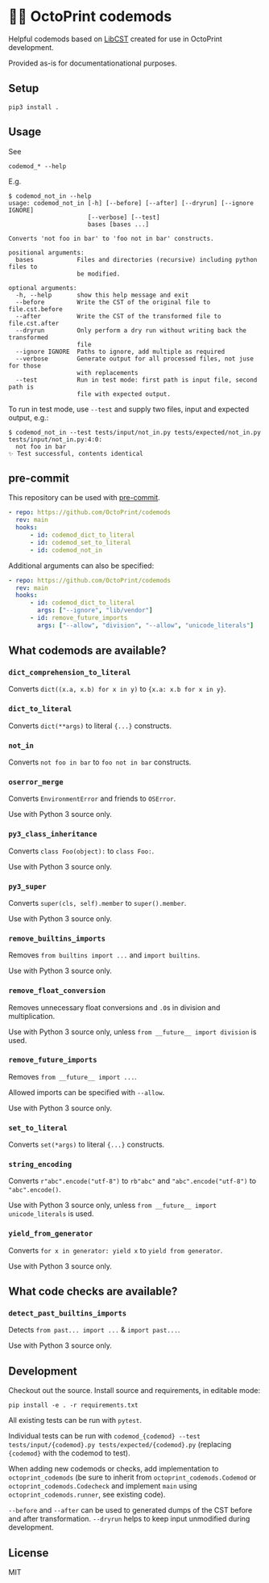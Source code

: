 # 👷‍♀️ OctoPrint codemods

Helpful codemods based on [LibCST](https://github.com/Instagram/LibCST/) created for use in OctoPrint development.

Provided as-is for documentationational purposes.

## Setup

    pip3 install .

## Usage

See

    codemod_* --help

E.g.

```
$ codemod_not_in --help
usage: codemod_not_in [-h] [--before] [--after] [--dryrun] [--ignore IGNORE]
                      [--verbose] [--test]
                      bases [bases ...]

Converts 'not foo in bar' to 'foo not in bar' constructs.

positional arguments:
  bases            Files and directories (recursive) including python files to
                   be modified.

optional arguments:
  -h, --help       show this help message and exit
  --before         Write the CST of the original file to file.cst.before
  --after          Write the CST of the transformed file to file.cst.after
  --dryrun         Only perform a dry run without writing back the transformed
                   file
  --ignore IGNORE  Paths to ignore, add multiple as required
  --verbose        Generate output for all processed files, not juse for those
                   with replacements
  --test           Run in test mode: first path is input file, second path is
                   file with expected output.
```

To run in test mode, use `--test` and supply two files, input and expected output, e.g.:

```
$ codemod_not_in --test tests/input/not_in.py tests/expected/not_in.py
tests/input/not_in.py:4:0:
  not foo in bar
✨ Test successful, contents identical
```

## pre-commit

This repository can be used with [pre-commit](https://pre-commit.com/).

```yaml
- repo: https://github.com/OctoPrint/codemods
  rev: main
  hooks:
      - id: codemod_dict_to_literal
      - id: codemod_set_to_literal
      - id: codemod_not_in
```

Additional arguments can also be specified:

```yaml
- repo: https://github.com/OctoPrint/codemods
  rev: main
  hooks:
      - id: codemod_dict_to_literal
        args: ["--ignore", "lib/vendor"]
      - id: remove_future_imports
        args: ["--allow", "division", "--allow", "unicode_literals"]
```

## What codemods are available?

### `dict_comprehension_to_literal`

Converts `dict((x.a, x.b) for x in y)` to `{x.a: x.b for x in y}`.

### `dict_to_literal`

Converts `dict(**args)` to literal `{...}` constructs.

### `not_in`

Converts `not foo in bar` to `foo not in bar` constructs.

### `oserror_merge`

Converts `EnvironmentError` and friends to `OSError`.

Use with Python 3 source only.

### `py3_class_inheritance`

Converts `class Foo(object):` to `class Foo:`.

Use with Python 3 source only.

### `py3_super`

Converts `super(cls, self).member` to `super().member`.

Use with Python 3 source only.

### `remove_builtins_imports`

Removes `from builtins import ...` and `import builtins`.

Use with Python 3 source only.

### `remove_float_conversion`

Removes unnecessary float conversions and `.0`s in division and multiplication.

Use with Python 3 source only, unless `from __future__ import division` is used.

### `remove_future_imports`

Removes `from __future__ import ...`.

Allowed imports can be specified with `--allow`.

Use with Python 3 source only.

### `set_to_literal`

Converts `set(*args)` to literal `{...}` constructs.

### `string_encoding`

Converts `r"abc".encode("utf-8")` to `rb"abc"` and `"abc".encode("utf-8")` to `"abc".encode()`.

Use with Python 3 source only, unless `from __future__ import unicode_literals` is used.

### `yield_from_generator`

Converts `for x in generator: yield x` to `yield from generator`.

Use with Python 3 source only.

## What code checks are available?

### `detect_past_builtins_imports`

Detects `from past... import ...` & `import past...`.

Use with Python 3 source only.

## Development

Checkout out the source. Install source and requirements, in editable mode:

```
pip install -e . -r requirements.txt
```

All existing tests can be run with `pytest`.

Individual tests can be run with `codemod_{codemod} --test tests/input/{codemod}.py tests/expected/{codemod}.py` (replacing `{codemod}` with the codemod to test).

When adding new codemods or checks, add implementation to `octoprint_codemods` (be sure to inherit from `octoprint_codemods.Codemod` or `octoprint_codemods.Codecheck` and implement `main` using `octoprint_codemods.runner`, see existing code).

`--before` and `--after` can be used to generated dumps of the CST before and after transformation. `--dryrun` helps to keep input unmodified during development.

## License

MIT
